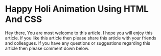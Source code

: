 # Happy Holi Animation Using HTML And CSS
Hey there, You are most welcome to this article. I hope you will enjoy this article. If you like this article then please share this article with your friends and colleagues. If you have any questions or suggestions regarding this article then please comment down below.
